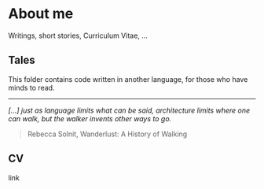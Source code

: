 # About me
Writings, short stories, Curriculum Vitae, ...



## Tales
This folder contains code written in another language, for those who have minds to read.

---
*[...] just as language limits what can be said, architecture limits where one can walk, but the walker invents other ways to go.*
> Rebecca Solnit, Wanderlust: A History of Walking


## CV
link
